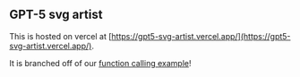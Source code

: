 ## GPT-5 svg artist

This is hosted on vercel at [https://gpt5-svg-artist.vercel.app/](https://gpt5-svg-artist.vercel.app/).

It is branched off of our [function calling example](https://github.com/HumeAI/hume-api-examples/tree/main/evi/evi-next-js-function-calling)!
